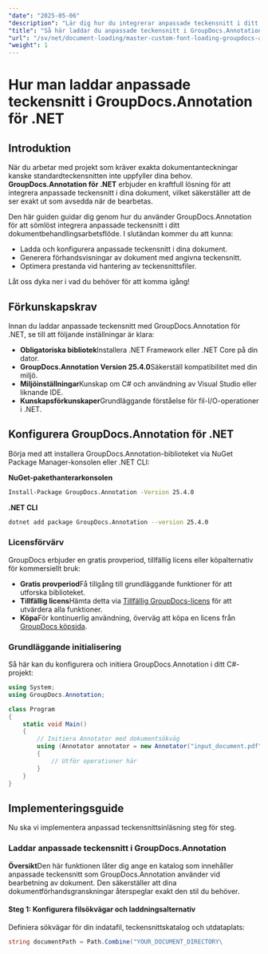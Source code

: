 ```yaml
---
"date": "2025-05-06"
"description": "Lär dig hur du integrerar anpassade teckensnitt i ditt dokumentbehandlingsarbetsflöde med GroupDocs.Annotation för .NET. Förbättra dina anteckningar med exakt teckensnittsstil."
"title": "Så här laddar du anpassade teckensnitt i GroupDocs.Annotation för .NET - En omfattande guide"
"url": "/sv/net/document-loading/master-custom-font-loading-groupdocs-annotation-dotnet/"
"weight": 1
---
```


# Hur man laddar anpassade teckensnitt i GroupDocs.Annotation för .NET

## Introduktion

När du arbetar med projekt som kräver exakta dokumentanteckningar kanske standardteckensnitten inte uppfyller dina behov. **GroupDocs.Annotation för .NET** erbjuder en kraftfull lösning för att integrera anpassade teckensnitt i dina dokument, vilket säkerställer att de ser exakt ut som avsedda när de bearbetas.

Den här guiden guidar dig genom hur du använder GroupDocs.Annotation för att sömlöst integrera anpassade teckensnitt i ditt dokumentbehandlingsarbetsflöde. I slutändan kommer du att kunna:
- Ladda och konfigurera anpassade teckensnitt i dina dokument.
- Generera förhandsvisningar av dokument med angivna teckensnitt.
- Optimera prestanda vid hantering av teckensnittsfiler.

Låt oss dyka ner i vad du behöver för att komma igång!

## Förkunskapskrav

Innan du laddar anpassade teckensnitt med GroupDocs.Annotation för .NET, se till att följande inställningar är klara:
- **Obligatoriska bibliotek**Installera .NET Framework eller .NET Core på din dator.
- **GroupDocs.Annotation Version 25.4.0**Säkerställ kompatibilitet med din miljö.
- **Miljöinställningar**Kunskap om C# och användning av Visual Studio eller liknande IDE.
- **Kunskapsförkunskaper**Grundläggande förståelse för fil-I/O-operationer i .NET.

## Konfigurera GroupDocs.Annotation för .NET

Börja med att installera GroupDocs.Annotation-biblioteket via NuGet Package Manager-konsolen eller .NET CLI:

**NuGet-pakethanterarkonsolen**
```bash
Install-Package GroupDocs.Annotation -Version 25.4.0
```

**\.NET CLI**
```bash
dotnet add package GroupDocs.Annotation --version 25.4.0
```

### Licensförvärv

GroupDocs erbjuder en gratis provperiod, tillfällig licens eller köpalternativ för kommersiellt bruk:
- **Gratis provperiod**Få tillgång till grundläggande funktioner för att utforska biblioteket.
- **Tillfällig licens**Hämta detta via [Tillfällig GroupDocs-licens](https://purchase.groupdocs.com/temporary-license/) för att utvärdera alla funktioner.
- **Köpa**För kontinuerlig användning, överväg att köpa en licens från [GroupDocs köpsida](https://purchase.groupdocs.com/buy).

### Grundläggande initialisering

Så här kan du konfigurera och initiera GroupDocs.Annotation i ditt C#-projekt:

```csharp
using System;
using GroupDocs.Annotation;

class Program
{
    static void Main()
    {
        // Initiera Annotator med dokumentsökväg
        using (Annotator annotator = new Annotator("input_document.pdf"))
        {
            // Utför operationer här
        }
    }
}
```

## Implementeringsguide

Nu ska vi implementera anpassad teckensnittsinläsning steg för steg.

### Laddar anpassade teckensnitt i GroupDocs.Annotation

**Översikt**Den här funktionen låter dig ange en katalog som innehåller anpassade teckensnitt som GroupDocs.Annotation använder vid bearbetning av dokument. Den säkerställer att dina dokumentförhandsgranskningar återspeglar exakt den stil du behöver.

#### Steg 1: Konfigurera filsökvägar och laddningsalternativ

Definiera sökvägar för din indatafil, teckensnittskatalog och utdataplats:

```csharp
string documentPath = Path.Combine("YOUR_DOCUMENT_DIRECTORY\